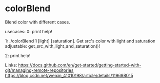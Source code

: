 # colorBlend
Blend color with different cases.

usecases:
0: print help!

1: ./colorBlend 1 [light] [saturation]. Get src's color with light and saturation adjustable: get_src_with_light_and_saturation()!

2: print help!


Links:
    https://docs.github.com/en/get-started/getting-started-with-git/managing-remote-repositories
    https://blog.csdn.net/weixin_41010198/article/details/119698015